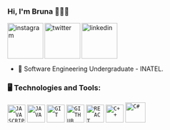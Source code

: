 ### Hi, I'm Bruna 👩🏻‍💻

<div dsplay="inline-block">
 <a href="https://www.instagram.com/bruna.magalhaessss/">
    <img align="left" width="80px" src="https://i.ibb.co/qkGSp1D/instagram.png" alt="instagram" style="vertical-align:top;">
  </a> 
  <a href="https://x.com/_Dattebayooo_?t=CTvUl5UiTh7-geweG4erBw&s=09">
    <img align="left" width="80px" src="https://i.ibb.co/ZcFHDpv/twitter.png" alt="twitter" style="vertical-align:top;">
  </a>
  <a href="https://www.linkedin.com/in/brunamagalhaess">
    <img width="80px" src="https://i.ibb.co/RyZx12b/linkedin.png" alt="linkedin" style="vertical-align:top;">
  </a>
</div>

<p></p>

- 🔭 Software Engineering Undergraduate - INATEL.
  
<p></p>

### 🖥️ Technologies and Tools: 
<code><img width="40px" src="https://cdn.jsdelivr.net/gh/devicons/devicon/icons/javascript/javascript-original.svg" title = "JAVASCRIPT"/></code>
<code><img width="40px" src="https://cdn.jsdelivr.net/gh/devicons/devicon/icons/java/java-original.svg" title = "JAVA"/></code>
<code><img width="40px" src="https://cdn.jsdelivr.net/gh/devicons/devicon/icons/git/git-original.svg" title = "GIT"/></code>
<code><img width="40px" src="https://cdn.jsdelivr.net/gh/devicons/devicon/icons/github/github-original.svg" title = "GITHUB"/></code>
<code><img width="40px" src="https://rawgit.com/gorangajic/react-icons/master/react-icons.svg" title = "REACT"/></code>
<code><img width="40px" src="https://raw.githubusercontent.com/isocpp/logos/master/cpp_logo.png" title = "C++"/></code>
<code><img width="45px" src="https://cdn.jsdelivr.net/gh/devicons/devicon/icons/csharp/csharp-original.svg" title = "C#"/></code>
